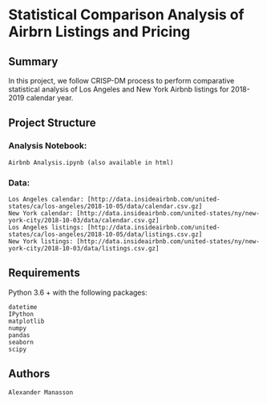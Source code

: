 # Statistical Comparison Analysis of Airbrn Listings and Pricing

## Summary

In this project, we follow CRISP-DM process to perform comparative statistical analysis of Los Angeles and New York Airbnb listings for 2018-2019 calendar year. 

## Project Structure

### Analysis Notebook:
    
    Airbnb Analysis.ipynb (also available in html)

### Data:
    
    Los Angeles calendar: [http://data.insideairbnb.com/united-states/ca/los-angeles/2018-10-05/data/calendar.csv.gz]
    New York calendar: [http://data.insideairbnb.com/united-states/ny/new-york-city/2018-10-03/data/calendar.csv.gz]
    Los Angeles listings: [http://data.insideairbnb.com/united-states/ca/los-angeles/2018-10-05/data/listings.csv.gz]
    New York listings: [http://data.insideairbnb.com/united-states/ny/new-york-city/2018-10-03/data/listings.csv.gz]
       
## Requirements
Python 3.6 + with the following packages:

    datetime
    IPython
    matplotlib
    numpy
    pandas
    seaborn
    scipy
    

## Authors

    Alexander Manasson

